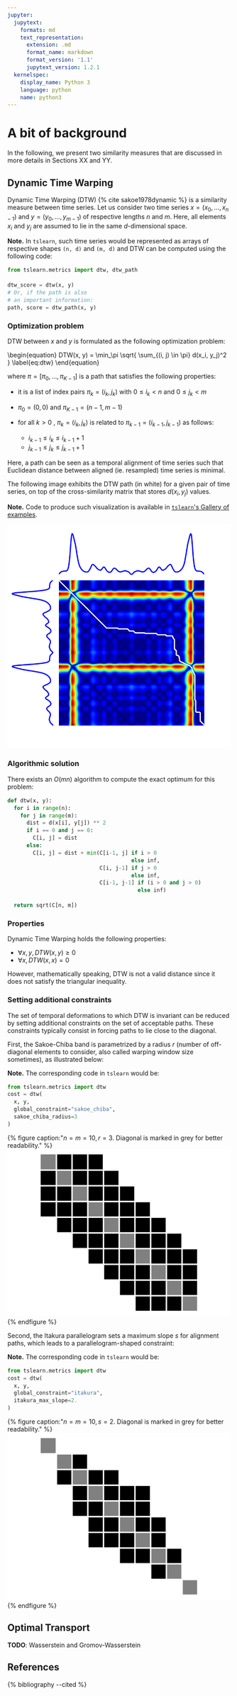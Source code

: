 ```yaml
---
jupyter:
  jupytext:
    formats: md
    text_representation:
      extension: .md
      format_name: markdown
      format_version: '1.1'
      jupytext_version: 1.2.1
  kernelspec:
    display_name: Python 3
    language: python
    name: python3
---
```


# A bit of background

In the following, we present two similarity measures that are discussed in more
details in Sections XX and YY.

## Dynamic Time Warping

Dynamic Time Warping (DTW) {% cite sakoe1978dynamic %} is a similarity measure
between time series.
Let us consider two time series $x = (x_0, \dots, x_{n-1})$ and
$y = (y_0, \dots, y_{m-1})$ of respective lengths $n$ and
$m$.
Here, all elements $x_i$ and $y_j$ are assumed to lie in the same
$d$-dimensional space.

<!-- #region {"tags": ["popout"]} -->
**Note.** In ``tslearn``, such time series would be represented as arrays of
respective
shapes `(n, d)` and `(m, d)` and DTW can be computed using the following code:

```python
from tslearn.metrics import dtw, dtw_path

dtw_score = dtw(x, y)
# Or, if the path is also
# an important information:
path, score = dtw_path(x, y)
```
<!-- #endregion -->

### Optimization problem

DTW between $x$ and $y$ is formulated as the following
optimization problem:

\begin{equation}
DTW(x, y) = \min_\pi \sqrt{ \sum_{(i, j) \in \pi} d(x_i, y_j)^2 }
\label{eq:dtw}
\end{equation}


where $\pi = [\pi_0, \dots , \pi_{K-1}]$ is a path that satisfies the
following properties:

* it is a list of index pairs $\pi_k = (i_k, j_k)$ with
  $0 \leq i_k < n$ and $0 \leq j_k < m$
* $\pi_0 = (0, 0)$ and $\pi_{K-1} = (n - 1, m - 1)$
* for all $k > 0$ , $\pi_k = (i_k, j_k)$ is related to
  $\pi_{k-1} = (i_{k-1}, j_{k-1})$ as follows:

  * $i_{k-1} \leq i_k \leq i_{k-1} + 1$
  * $j_{k-1} \leq j_k \leq j_{k-1} + 1$

Here, a path can be seen as a temporal alignment of time series such that
Euclidean distance between aligned (ie. resampled) time series is minimal.

The following image exhibits the DTW path (in white) for a given pair of time
series, on top of the cross-similarity matrix that stores $d(x_i, y_j)$
values.

<!-- #region {"tags": ["popout"]} -->
**Note.** Code to produce such visualization is available in [``tslearn``'s
Gallery of
examples](https://tslearn.readthedocs.io/en/latest/auto_examples/plot_dtw.html).
<!-- #endregion -->

![](../../../images/dtw.png)

### Algorithmic solution

There exists an $O(mn)$ algorithm to compute the exact optimum for this
problem:

```python
def dtw(x, y):
  for i in range(n):
    for j in range(m):
      dist = d(x[i], y[j]) ** 2
      if i == 0 and j == 0:
        C[i, j] = dist
      else:
        C[i, j] = dist + min(C[i-1, j] if i > 0
                                       else inf,
                             C[i, j-1] if j > 0
                                       else inf,
                             C[i-1, j-1] if (i > 0 and j > 0)
                                         else inf)

  return sqrt(C[n, m])
```


### Properties

Dynamic Time Warping holds the following properties:

* $\forall x, y, DTW(x, y) \geq 0$
* $\forall x, DTW(x, x) = 0$

However, mathematically speaking, DTW is not a valid distance since it does
not satisfy the triangular inequality.

### Setting additional constraints

The set of temporal deformations to which DTW is invariant can be reduced by
setting additional constraints on the set of acceptable paths.
These constraints typically consist in forcing paths to lie close to the
diagonal.

First, the Sakoe-Chiba band is parametrized by a radius $r$ (number of
off-diagonal elements to consider, also called warping window size sometimes),
as illustrated below:


<!-- #region {"tags": ["popout"]} -->
**Note.** The corresponding code in ``tslearn`` would be:

```python
from tslearn.metrics import dtw
cost = dtw(
  x, y,
  global_constraint="sakoe_chiba",
  sakoe_chiba_radius=3
)
```
<!-- #endregion -->

{% figure
   caption:"$n = m = 10, r = 3$. Diagonal is marked in grey for better
   readability."
%}
![](../../../images/sakoe_chiba.png)
{% endfigure %}

Second, the Itakura parallelogram sets a maximum slope $s$ for alignment
paths, which leads to a parallelogram-shaped constraint:

<!-- #region {"tags": ["popout"]} -->
**Note.** The corresponding code in ``tslearn`` would be:

```python
from tslearn.metrics import dtw
cost = dtw(
  x, y,
  global_constraint="itakura",
  itakura_max_slope=2.
)
```
<!-- #endregion -->

{% figure
   caption:"$n = m = 10, s = 2$. Diagonal is marked in grey for better
   readability."
%}
![](../../../images/itakura.png)
{% endfigure %}

## Optimal Transport

**TODO**: Wasserstein and Gromov-Wasserstein

## References

{% bibliography --cited %}
